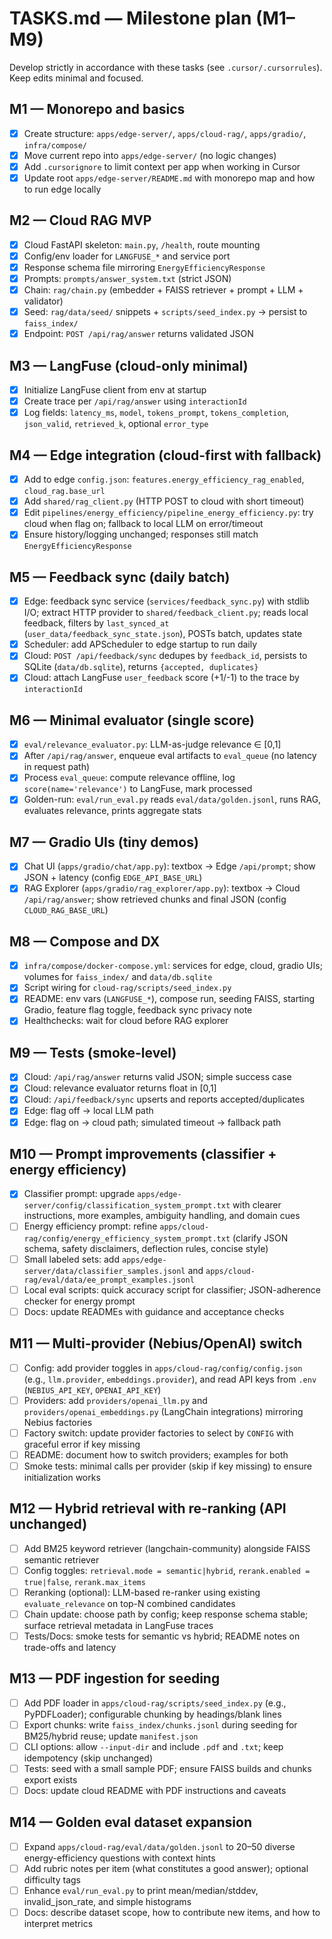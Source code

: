 # TASKS.md — Milestone plan (M1–M9)

Develop strictly in accordance with these tasks (see `.cursor/.cursorrules`). Keep edits minimal and focused.

## M1 — Monorepo and basics
- [X] Create structure: `apps/edge-server/`, `apps/cloud-rag/`, `apps/gradio/`, `infra/compose/`
- [X] Move current repo into `apps/edge-server/` (no logic changes)
- [X] Add `.cursorignore` to limit context per app when working in Cursor
- [X] Update root `apps/edge-server/README.md` with monorepo map and how to run edge locally

## M2 — Cloud RAG MVP
- [X] Cloud FastAPI skeleton: `main.py`, `/health`, route mounting
- [X] Config/env loader for `LANGFUSE_*` and service port
- [X] Response schema file mirroring `EnergyEfficiencyResponse`
- [X] Prompts: `prompts/answer_system.txt` (strict JSON)
- [X] Chain: `rag/chain.py` (embedder + FAISS retriever + prompt + LLM + validator)
- [X] Seed: `rag/data/seed/` snippets + `scripts/seed_index.py` → persist to `faiss_index/`
- [X] Endpoint: `POST /api/rag/answer` returns validated JSON

## M3 — LangFuse (cloud-only minimal)
- [X] Initialize LangFuse client from env at startup
- [X] Create trace per `/api/rag/answer` using `interactionId`
- [X] Log fields: `latency_ms`, `model`, `tokens_prompt`, `tokens_completion`, `json_valid`, `retrieved_k`, optional `error_type`

## M4 — Edge integration (cloud-first with fallback)
- [X] Add to edge `config.json`: `features.energy_efficiency_rag_enabled`, `cloud_rag.base_url`
- [X] Add `shared/rag_client.py` (HTTP POST to cloud with short timeout)
- [X] Edit `pipelines/energy_efficiency/pipeline_energy_efficiency.py`: try cloud when flag on; fallback to local LLM on error/timeout
- [X] Ensure history/logging unchanged; responses still match `EnergyEfficiencyResponse`

## M5 — Feedback sync (daily batch)
- [X] Edge: feedback sync service (`services/feedback_sync.py`) with stdlib I/O; extract HTTP provider to `shared/feedback_client.py`; reads local feedback, filters by `last_synced_at` (`user_data/feedback_sync_state.json`), POSTs batch, updates state
- [X] Scheduler: add APScheduler to edge startup to run daily
- [X] Cloud: `POST /api/feedback/sync` dedupes by `feedback_id`, persists to SQLite (`data/db.sqlite`), returns `{accepted, duplicates}`
- [X] Cloud: attach LangFuse `user_feedback` score (+1/-1) to the trace by `interactionId`

## M6 — Minimal evaluator (single score)
- [X] `eval/relevance_evaluator.py`: LLM-as-judge relevance ∈ [0,1]
- [X] After `/api/rag/answer`, enqueue eval artifacts to `eval_queue` (no latency in request path)
- [X] Process `eval_queue`: compute relevance offline, log `score(name='relevance')` to LangFuse, mark processed
- [X] Golden-run: `eval/run_eval.py` reads `eval/data/golden.jsonl`, runs RAG, evaluates relevance, prints aggregate stats

## M7 — Gradio UIs (tiny demos)
- [X] Chat UI (`apps/gradio/chat/app.py`): textbox → Edge `/api/prompt`; show JSON + latency (config `EDGE_API_BASE_URL`)
- [X] RAG Explorer (`apps/gradio/rag_explorer/app.py`): textbox → Cloud `/api/rag/answer`; show retrieved chunks and final JSON (config `CLOUD_RAG_BASE_URL`)

## M8 — Compose and DX
- [X] `infra/compose/docker-compose.yml`: services for edge, cloud, gradio UIs; volumes for `faiss_index/` and `data/db.sqlite`
- [X] Script wiring for `cloud-rag/scripts/seed_index.py`
- [X] README: env vars (`LANGFUSE_*`), compose run, seeding FAISS, starting Gradio, feature flag toggle, feedback sync privacy note
- [X] Healthchecks: wait for cloud before RAG explorer

## M9 — Tests (smoke-level)
- [X] Cloud: `/api/rag/answer` returns valid JSON; simple success case
- [X] Cloud: relevance evaluator returns float in [0,1]
- [X] Cloud: `/api/feedback/sync` upserts and reports accepted/duplicates
- [X] Edge: flag off → local LLM path
- [X] Edge: flag on → cloud path; simulated timeout → fallback path

## M10 — Prompt improvements (classifier + energy efficiency)
- [X] Classifier prompt: upgrade `apps/edge-server/config/classification_system_prompt.txt` with clearer instructions, more examples, ambiguity handling, and domain cues
- [ ] Energy efficiency prompt: refine `apps/cloud-rag/config/energy_efficiency_system_prompt.txt` (clarify JSON schema, safety disclaimers, deflection rules, concise style)
- [ ] Small labeled sets: add `apps/edge-server/data/classifier_samples.jsonl` and `apps/cloud-rag/eval/data/ee_prompt_examples.jsonl`
- [ ] Local eval scripts: quick accuracy script for classifier; JSON-adherence checker for energy prompt
- [ ] Docs: update READMEs with guidance and acceptance checks

## M11 — Multi-provider (Nebius/OpenAI) switch
- [ ] Config: add provider toggles in `apps/cloud-rag/config/config.json` (e.g., `llm.provider`, `embeddings.provider`), and read API keys from `.env` (`NEBIUS_API_KEY`, `OPENAI_API_KEY`)
- [ ] Providers: add `providers/openai_llm.py` and `providers/openai_embeddings.py` (LangChain integrations) mirroring Nebius factories
- [ ] Factory switch: update provider factories to select by `CONFIG` with graceful error if key missing
- [ ] README: document how to switch providers; examples for both
- [ ] Smoke tests: minimal calls per provider (skip if key missing) to ensure initialization works

## M12 — Hybrid retrieval with re-ranking (API unchanged)
- [ ] Add BM25 keyword retriever (langchain-community) alongside FAISS semantic retriever
- [ ] Config toggles: `retrieval.mode = semantic|hybrid`, `rerank.enabled = true|false`, `rerank.max_items`
- [ ] Reranking (optional): LLM-based re-ranker using existing `evaluate_relevance` on top-N combined candidates
- [ ] Chain update: choose path by config; keep response schema stable; surface retrieval metadata in LangFuse traces
- [ ] Tests/Docs: smoke tests for semantic vs hybrid; README notes on trade-offs and latency

## M13 — PDF ingestion for seeding
- [ ] Add PDF loader in `apps/cloud-rag/scripts/seed_index.py` (e.g., PyPDFLoader); configurable chunking by headings/blank lines
- [ ] Export chunks: write `faiss_index/chunks.jsonl` during seeding for BM25/hybrid reuse; update `manifest.json`
- [ ] CLI options: allow `--input-dir` and include `.pdf` and `.txt`; keep idempotency (skip unchanged)
- [ ] Tests: seed with a small sample PDF; ensure FAISS builds and chunks export exists
- [ ] Docs: update cloud README with PDF instructions and caveats

## M14 — Golden eval dataset expansion
- [ ] Expand `apps/cloud-rag/eval/data/golden.jsonl` to 20–50 diverse energy-efficiency questions with context hints
- [ ] Add rubric notes per item (what constitutes a good answer); optional difficulty tags
- [ ] Enhance `eval/run_eval.py` to print mean/median/stddev, invalid_json_rate, and simple histograms
- [ ] Docs: describe dataset scope, how to contribute new items, and how to interpret metrics
